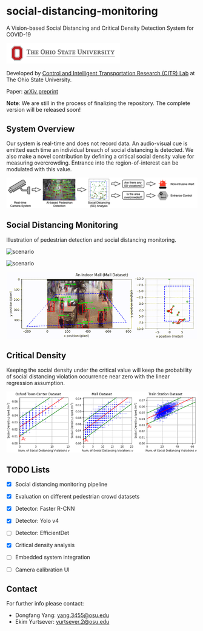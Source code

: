 # social-distancing-monitoring
A Vision-based Social Distancing and Critical Density Detection System for COVID-19

<img src="images/osu-logo.jpg" width="300">

Developed by [Control and Intelligent Transportation Research (CITR) Lab](http://citr.osu.edu/) at The Ohio State University.

Paper: [arXiv preprint](https://arxiv.org/abs/2007.03578)

**Note**: We are still in the process of finalizing the repository. The complete version will be released soon!

## System Overview

Our system is real-time and does not record data. An audio-visual cue is emitted each time an individual breach of social distancing is detected. We also make a novel contribution by defining a critical social density value for measuring overcrowding. Entrance into the region-of-interest can be modulated with this value.

![scenario](images/overview.png)

## Social Distancing Monitoring

Illustration of pedestrian detection and social distancing monitoring.

![scenario](images/grand_central.gif)

![scenario](images/oxford.gif)

![scenario](images/mall.gif)

## Critical Density

Keeping the social density under the critical value will keep the probability of social distancing violation occurrence near zero with the linear regression assumption.

![scenario](images/critical_density.png)


## TODO Lists

- [x] Social distancing monitoring pipeline
- [x] Evaluation on different pedestrian crowd datasets
- [x] Detector: Faster R-CNN
- [x] Detector: Yolo v4
- [ ] Detector: EfficientDet
- [x] Critical density analysis
- [ ] Embedded system integration
- [ ] Camera calibration UI



<!-- ## Getting Started

(1) Download the video datasets:
   - Oxford Town Center Dataset: [Download](http://www.robots.ox.ac.uk/ActiveVision/Research/Projects/2009bbenfold_headpose/Datasets/TownCentreXVID.avi)
   - Mall Dataset
   - Grand Central Train Station Dataset:

(2) Put the dataset videos into `datasets` folder.

(3) Run `main.py` script.


## Issues
- [ ] Faster/Mask RCNN performs bad on grand central datasets: they cannot detect all pedestrians with a score threshold of 0.7.
  - Planning to try Yolo-v4 and EfficientDet
- [ ] Mall dataset only provides individual frames. They claim that the FPS is less than 2, but do not indicate the exact FPS, so I assume the FPS is just 1 FPS -->

## Contact

For further info please contact:
- Dongfang Yang: yang.3455@osu.edu
- Ekim Yurtsever: yurtsever.2@osu.edu
